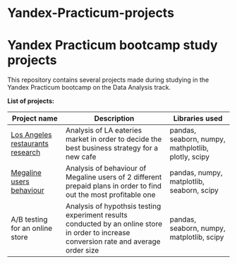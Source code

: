 # Yandex-Practicum-projects
# Yandex Practicum bootcamp study projects
 This repository contains several projects made during studying in the Yandex Practicum bootcamp on the Data Analysis track.

 **List of projects:**

| Project name | Description | Libraries used |
| ----- | ------ | ---- |
| [Los Angeles restaurants research](#yandex-practicum-bootcamp-study-projects/los-angeles-restaurants-research) | Analysis of LA eateries market in order to decide the best business strategy for a new cafe| pandas, seaborn, numpy, mathplotlib, plotly, scipy|
| [Megaline users behaviour](#/megaline-users-behaviour/README.md) | Analysis of  behaviour of Megaline users of 2 different prepaid plans in order to find out the most profitable one | pandas, numpy, matplotlib, seaborn, scipy |
| A/B testing for an online store | Analysis of hypothsis testing experiment results conducted by an online store in order to increase conversion rate and average order size | pandas, seaborn, numpy, matplotlib, scipy |
